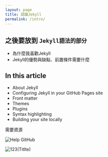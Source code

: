 ```yaml
---
layout: page
title: 認識Jekyll
permalink: /intro/
---
```


## 之後要放到 `Jekyll語法的部分`
- 為什麼我喜歡Jekyll
- Jekyll的優勢與缺點、前置條件需要什麼


## In this article
- About Jekyll
- Configuring Jekyll in your GitHub Pages site
- Front matter
- Themes
- Plugins
- Syntax highlighting
- Building your site locally

需要資源


![Help GitHub](https://help.github.com/en/github/working-with-github-pages/about-github-pages-and-jekyll
)

![123](https://imgur.com/a/VLJbEbO)(Titlte)


